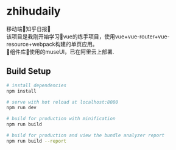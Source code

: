 # zhihudaily
移动端知乎日报  
该项目是我刚开始学习vue的练手项目，使用vue+vue-router+vue-resource+webpack构建的单页应用。  
组件库使用的museUI，已在阿里云上部署.
## Build Setup

``` bash
# install dependencies
npm install

# serve with hot reload at localhost:8080
npm run dev

# build for production with minification
npm run build

# build for production and view the bundle analyzer report
npm run build --report
```


